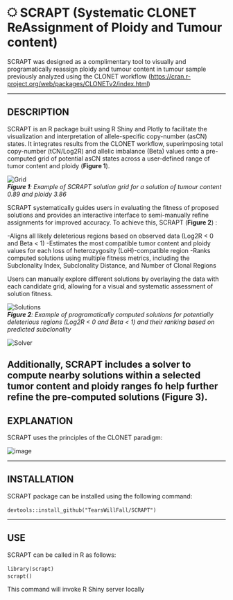 # [<img src="306030.svg" width=4.5% title="Gear" alt="Gear"/>](306030.svg) SCRAPT (Systematic CLONET ReAssignment of Ploidy and Tumour content)
SCRAPT was designed as a complimentary tool to visually and programatically reassign ploidy and tumour content in tumour sample previously analyzed using the CLONET workflow (https://cran.r-project.org/web/packages/CLONETv2/index.html)

---

## DESCRIPTION

SCRAPT is an R package built using R Shiny and Plotly to facilitate the visualization and interpretation of allele-specific copy-number (asCN) states. It integrates results from the CLONET workflow, superimposing total copy-number (tCN/Log2R) and allelic imbalance (Beta) values onto a pre-computed grid of potential asCN states across a user-defined range of tumor content and ploidy (**Figure 1**). 

![Grid](https://github.com/user-attachments/assets/73c5b902-377c-44ef-a8d0-e1700a995499)  
***Figure 1**: Example of SCRAPT solution grid for a solution of tumour content 0.89 and ploidy 3.86*

SCRAPT systematically guides users in evaluating the fitness of proposed solutions and provides an interactive interface to semi-manually refine assignments for improved accuracy. To achieve this, SCRAPT (**Figure 2**) :

  -Aligns all likely deleterious regions based on observed data (Log2R < 0 and Beta < 1)
  -Estimates the most compatible tumor content and ploidy values for each loss of heterozygosity (LoH)-compatible region
  -Ranks computed solutions using multiple fitness metrics, including the Subclonality Index, Subclonality Distance, and Number of Clonal Regions
  
Users can manually explore different solutions by overlaying the data with each candidate grid, allowing for a visual and systematic assessment of solution fitness.

![Solutions](https://github.com/user-attachments/assets/d09e6db9-4017-4ddb-9cd5-2ef1cef83e1c)  
***Figure 2**: Example of programatically computed solutions for potentially deleterious regions (Log2R < 0 and Beta < 1) and their ranking based on predicted subclonality*

![Solver](https://github.com/user-attachments/assets/f2bca6fa-2948-418a-8fda-bad3b086678a)

Additionally, SCRAPT includes a solver to compute nearby solutions within a selected tumor content and ploidy ranges fo help further refine the pre-computed solutions (**Figure 3**). 
---
## EXPLANATION
SCRAPT uses the principles of the CLONET paradigm:

<img width="600" alt="image" src="https://github.com/user-attachments/assets/9cc7dbab-8b30-4b3e-a15e-f3536747c4c7" />

----
## INSTALLATION
SCRAPT package can be installed using the following command: 

`devtools::install_github("TearsWillFall/SCRAPT")`

----
## USE
SCRAPT can be called in R as follows:  

`library(scrapt)`  
`scrapt()`

This command will invoke R Shiny server locally

